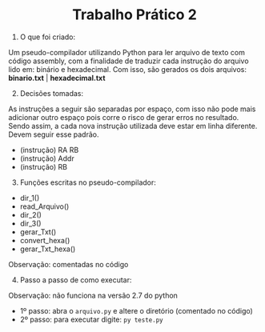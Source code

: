 <h1 align="center"> Trabalho Prático 2 </h1> 

1) O que foi criado: 

Um pseudo-compilador utilizando Python para ler arquivo de texto com código assembly,
com a finalidade de traduzir cada instrução do arquivo lido em: binário e hexadecimal.
Com isso, são gerados os dois arquivos: <b>binario.txt</b> | <b>hexadecimal.txt</b>

2) Decisões tomadas: 

As instruções a seguir são separadas por espaço, com isso não pode mais adicionar outro espaço pois corre o risco de gerar erros no resultado. 
Sendo assim, a cada nova instrução utilizada deve estar em linha diferente. Devem seguir esse padrão.

- (instrução)        RA RB
- (instrução)        Addr
- (instrução)        RB

3) Funções escritas no pseudo-compilador: 

- dir_1()
- read_Arquivo()
- dir_2()  
- dir_3()
- gerar_Txt()
- convert_hexa()
- gerar_Txt_hexa()

Observação: comentadas no código

4) Passo a passo de como executar:

Observação: não funciona na versão 2.7 do python 

- 1º passo: abra o `arquivo.py` e altere o diretório (comentado no código) 
- 2º passo: para executar digite: `py teste.py`


